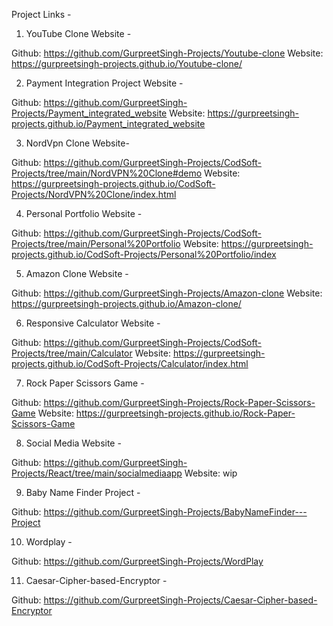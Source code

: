 Project Links -

1. YouTube Clone Website -

Github: https://github.com/GurpreetSingh-Projects/Youtube-clone
Website: https://gurpreetsingh-projects.github.io/Youtube-clone/

2. Payment Integration Project Website -

Github: https://github.com/GurpreetSingh-Projects/Payment_integrated_website
Website: https://gurpreetsingh-projects.github.io/Payment_integrated_website

3. NordVpn Clone Website-

Github: https://github.com/GurpreetSingh-Projects/CodSoft-Projects/tree/main/NordVPN%20Clone#demo
Website: https://gurpreetsingh-projects.github.io/CodSoft-Projects/NordVPN%20Clone/index.html

4. Personal Portfolio Website -

Github: https://github.com/GurpreetSingh-Projects/CodSoft-Projects/tree/main/Personal%20Portfolio
Website: https://gurpreetsingh-projects.github.io/CodSoft-Projects/Personal%20Portfolio/index

5. Amazon Clone Website -

Github: https://github.com/GurpreetSingh-Projects/Amazon-clone
Website: https://gurpreetsingh-projects.github.io/Amazon-clone/

6. Responsive Calculator Website -

Github: https://github.com/GurpreetSingh-Projects/CodSoft-Projects/tree/main/Calculator
Website: https://gurpreetsingh-projects.github.io/CodSoft-Projects/Calculator/index.html

7. Rock Paper Scissors Game -

Github: https://github.com/GurpreetSingh-Projects/Rock-Paper-Scissors-Game
Website: https://gurpreetsingh-projects.github.io/Rock-Paper-Scissors-Game

8. Social Media Website -

Github: https://github.com/GurpreetSingh-Projects/React/tree/main/socialmediaapp
Website: wip

9. Baby Name Finder Project -

Github: https://github.com/GurpreetSingh-Projects/BabyNameFinder---Project

10. Wordplay - 

Github: https://github.com/GurpreetSingh-Projects/WordPlay

11. Caesar-Cipher-based-Encryptor -

Github: https://github.com/GurpreetSingh-Projects/Caesar-Cipher-based-Encryptor
